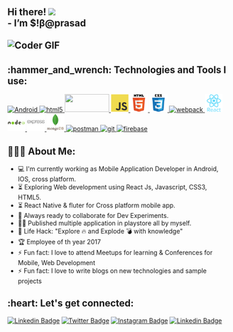<h2 align="left">
 <abc>
  <br>Hi there! <img src="https://user-images.githubusercontent.com/42378118/110234147-e3259600-7f4e-11eb-95be-0c4047144dea.gif" width="30"><br>
  - I’m $!β@prasad<br>
  <br>
    <img src="https://media.giphy.com/media/SWoSkN6DxTszqIKEqv/giphy.gif" alt="Coder GIF" width="500">
 </abc>
</h2> 
<h2 align="left">:hammer_and_wrench: Technologies and Tools I use:</h2>
<p align="left">
 <a href="https://developer.mozilla.org/en-US/docs/Web/JavaScript" target="_blank"> <img src="https://en.wikipedia.org/wiki/Android_(operating_system)#/media/File:Android_robot_head.svg" alt="Android" width="40" height="40"/> </a>
  <a href="https://www.w3.org/html/" target="_blank"> <img src="https://upload.wikimedia.org/wikipedia/commons/7/74/Kotlin_Icon.png" alt="html5" width="40" height="40"/> </a>
  <a href="https://www.w3.org/html/" target="_blank"> <img src="https://www.learnjavaonline.org/static/img/logos/learnjavaonline.org.png" width="100" height="40"/> </a>
  <a href="https://developer.mozilla.org/en-US/docs/Web/JavaScript" target="_blank"> <img src="https://raw.githubusercontent.com/devicons/devicon/master/icons/javascript/javascript-original.svg" alt="javascript" width="40" height="40"/> </a>
    <a href="https://www.w3.org/html/" target="_blank"> <img src="https://raw.githubusercontent.com/devicons/devicon/master/icons/html5/html5-original-wordmark.svg" alt="html5" width="40" height="40"/> </a>
    <a href="https://www.w3schools.com/css/" target="_blank"> <img src="https://raw.githubusercontent.com/devicons/devicon/master/icons/css3/css3-original-wordmark.svg" alt="css3" width="40" height="40"/> </a>
<a href="https://webpack.js.org/" target="_blank"> <img src="https://www.vectorlogo.zone/logos/js_webpack/js_webpack-icon.svg" alt="webpack" width="40" height="40"/> </a>
<a href="https://reactjs.org/" target="_blank"> <img src="https://raw.githubusercontent.com/devicons/devicon/master/icons/react/react-original-wordmark.svg" alt="react" width="40" height="40"/> </a>
<a href="https://nodejs.org" target="_blank"> <img src="https://raw.githubusercontent.com/devicons/devicon/master/icons/nodejs/nodejs-original-wordmark.svg" alt="nodejs" width="40" height="40"/> </a>
    <a href="https://expressjs.com" target="_blank"> <img src="https://raw.githubusercontent.com/devicons/devicon/master/icons/express/express-original-wordmark.svg" alt="express" width="40" height="40"/> </a>
    <a href="https://www.mongodb.com/" target="_blank"> <img src="https://raw.githubusercontent.com/devicons/devicon/master/icons/mongodb/mongodb-original-wordmark.svg" alt="mongodb" width="40" height="40"/> </a>
<a href="https://www.postman.com/" target="_blank"> <img src="https://www.vectorlogo.zone/logos/getpostman/getpostman-icon.svg" alt="postman" width="40" height="40"/> </a>
<a href="https://git-scm.com/" target="_blank"> <img src="https://www.vectorlogo.zone/logos/git-scm/git-scm-icon.svg" alt="git" width="40" height="40"/> </a>
 <a href="https://firebase.google.com/" target="_blank"> <img src="https://www.vectorlogo.zone/logos/firebase/firebase-icon.svg" alt="firebase" width="40" height="40"/> </a>
    </p>

<h2 align="left">👨🏻‍💻 About Me:</h2>

- :computer: I'm currently working as Mobile Application Developer in Android, IOS, cross platform.
- :hourglass_flowing_sand:  Exploring Web development using React Js, Javascript, CSS3, HTML5. 
- :hourglass_flowing_sand:  React Native & fluter for Cross platform mobile app.
- :rocket: Always ready to collaborate for Dev Experiments.
- :man_technologist: Published multiple application in playstore all by myself.
- :dart: Life Hack: "Explore :fire: and Explode :bomb: with knowledge" 
- :trophy: Employee of th year 2017
- :zap: Fun fact: I love to attend Meetups for learning & Conferences for Mobile, Web Development<br>
- :zap: Fun fact: I love to write blogs on new technologies and sample projects<br>
<h2 align="left">:heart: Let's get connected:</h2>

[![Linkedin Badge](https://img.shields.io/badge/-Sibaprasad-blue?style=flat-square&logo=Linkedin&logoColor=white&link=https://www.linkedin.com/in/spm2011//)](https://www.linkedin.com/in/Sibaprasad) [![Twitter Badge](https://img.shields.io/badge/-@Sibaprasad-1ca0f1?style=flat-square&labelColor=1ca0f1&logo=twitter&logoColor=white&link=https://twitter.com/Sibaprasad)](https://twitter.com/sibaprasad) 
[![Instagram Badge](https://img.shields.io/badge/-@Sibaprasad-D7008A?style=flat-square&labelColor=D7008A&logo=Instagram&logoColor=white&link=https://www.instagram.com/Sibaprasad)](https://www.instagram.com/sibaprasad/)
[![Linkedin Badge](https://img.shields.io/badge/-Swasi.tech-blueviolet?style=flat-square&logo=appveyor&logoColor=white&link=https://Sibaprasad/)](https://Sibaprasad/)
